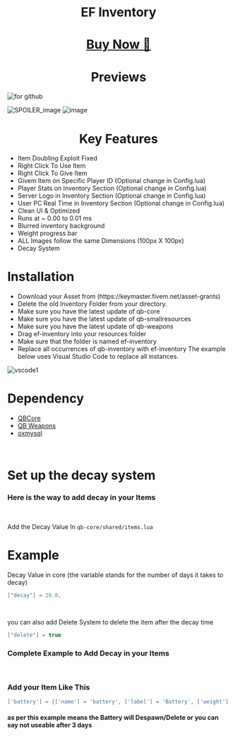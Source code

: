 <h1 align="center">


EF Inventory

</h1>

<h1 align="center">
  
 [Buy Now 🛒](https://ef-development.tebex.io/)
 
</h1>

<h1 align="center"> Previews </h1>

![for github](https://github.com/blastersuraj/ef-inventory/assets/104319683/caf3dff6-700b-42c0-82f4-b5de838326b5)

![SPOILER_image](https://github.com/blastersuraj/ef-inventory/assets/104319683/9df23add-f818-492d-9d7f-ca6734ec599b)
![image](https://github.com/blastersuraj/ef-inventory/assets/104319683/30e11608-5544-4143-90f7-565aea384ee6)

<h1 align="center"> Key Features </h1>
 
<ul>
  <li>Item Doubling Exploit Fixed</li>
  <li>Right Click To Use Item</li>
  <li>Right Click To Give Item</li>
  <li>Givem Item on Specific Player ID (Optional change in Config.lua)</li>
  <li>Player Stats on Inventory Section (Optional change in Config.lua)</li>
  <li>Server Logo in Inventory Section (Optional change in Config.lua)</li>
  <li>User PC Real Time in Inventory Section (Optional change in Config.lua)</li>
  <li>Clean UI & Optimized</li>
  <li>Runs at ~ 0.00 to 0.01 ms</li>
  <li>Blurred inventory background</li>
  <li>Weight progress bar</li>
  <li>ALL Images follow the same Dimensions (100px X 100px)</li>
  <li>Decay System</li>
</ul>

# Installation

<ul>
  <li> Download your Asset from (https://keymaster.fivem.net/asset-grants)</li>
  <li> Delete the old Inventory Folder from your directory.</li>
  <li>Make sure you have the latest update of qb-core</li>
  <li>Make sure you have the latest update of qb-smallresources</li>
  <li>Make sure you have the latest update of qb-weapons</li>
  <li>Drag ef-inventory into your resources folder </li>
  <li>Make sure that the folder is named ef-inventory </li>
  <li>Replace all occurrences of qb-inventory with ef-inventory The example below uses Visual Studio Code to replace all instances.</li>
</ul>

![vscode1](https://github.com/blastersuraj/ef-inventory/assets/104319683/1b90375a-3017-4255-b1fd-dff7a0f788db)

# Dependency
- [QBCore](https://github.com/qbcore-framework/qb-core)
- [QB Weapons](https://github.com/qbcore-framework/qb-weapons)
- [oxmysql](https://github.com/overextended/oxmysql/releases/tag/v2.7.7)
<br>


# Set up the decay system

<h3> Here is the way to add decay in your Items</h3> <br>

Add the Decay Value In ```qb-core/shared/items.lua``` <br>

# Example
Decay Value in core (the variable stands for the number of days it takes to decay)

```lua
["decay"] = 28.0,
```
<br>

you can also add Delete System to delete the item after the decay time

```lua
["delete"] = true
```

<h3> Complete Example to Add Decay in your Items </h3><br>
<h3> Add your Item Like This </h3>

```lua
['battery'] = {['name'] = 'battery', ['label'] = 'Battery', ['weight'] = 2000, ['type'] = 'item', ['image'] = 'battery.png', ['unique'] = true, ['useable'] = true, ['shouldClose'] = true,	['combinable'] = nil, ['description'] = 'Heavy Battery to charge you Devices', ["decay"] = 3.0, ["delete"] = true},
```
<h4> as per this example means the Battery will Despawn/Delete or you can say not useable after 3 days </h4>
